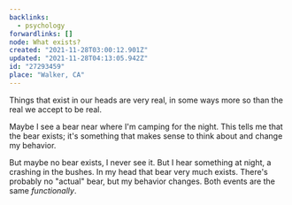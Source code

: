 ```yaml
---
backlinks:
  - psychology
forwardlinks: []
node: What exists?
created: "2021-11-28T03:00:12.901Z"
updated: "2021-11-28T04:13:05.942Z"
id: "27293459"
place: "Walker, CA"
---
```


Things that exist in our heads are very real, in some ways more so than the real we accept to be real.

Maybe I see a bear near where I'm camping for the night. This tells me that the bear exists; it's something that makes sense to think about and change my behavior.

But maybe no bear exists, I never see it. But I hear something at night, a crashing in the bushes. In my head that bear very much exists. There's probably no "actual" bear, but my behavior changes. Both events are the same _functionally_.
